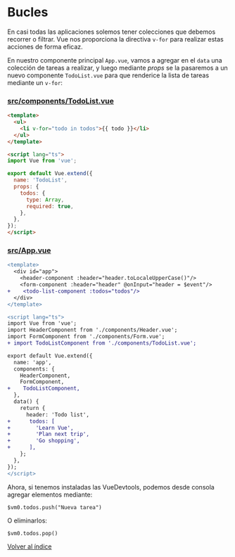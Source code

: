 # Bucles

En casi todas las aplicaciones solemos tener colecciones que debemos recorrer o filtrar. Vue nos proporciona la directiva `v-for` para realizar estas acciones de forma eficaz.

En nuestro componente principal `App.vue`, vamos a agregar en el `data` una colección de tareas a realizar, y luego mediante *props* se la pasaremos a un nuevo componente `TodoList.vue` para que renderice la lista de tareas mediante un `v-for`:

### [src/components/TodoList.vue](./src/components/TodoList.vue)

```html
<template>
  <ul>
    <li v-for="todo in todos">{{ todo }}</li>
  </ul>
</template>

<script lang="ts">
import Vue from 'vue';

export default Vue.extend({
  name: 'TodoList',
  props: {
    todos: {
      type: Array,
      required: true,
    },
  },
});
</script>

```

### [src/App.vue](./src/App.vue)

<!--
todos: [
  'Learn Vue',
  'Plan next trip',
  'Go shopping',
],
-->

```diff
<template>
  <div id="app">
    <header-component :header="header.toLocaleUpperCase()"/>
    <form-component :header="header" @onInput="header = $event"/>
+    <todo-list-component :todos="todos"/>
  </div>
</template>

<script lang="ts">
import Vue from 'vue';
import HeaderComponent from './components/Header.vue';
import FormComponent from './components/Form.vue';
+ import TodoListComponent from './components/TodoList.vue';

export default Vue.extend({
  name: 'app',
  components: {
    HeaderComponent,
    FormComponent,
+    TodoListComponent,
  },
  data() {
    return {
      header: 'Todo list',
+      todos: [
+        'Learn Vue',
+        'Plan next trip',
+        'Go shopping',
+      ],
    };
  },
});
</script>

```

Ahora, si tenemos instaladas las VueDevtools, podemos desde consola agregar elementos mediante:

```
$vm0.todos.push("Nueva tarea")
```

O eliminarlos:

```
$vm0.todos.pop()
```

[Volver al índice](../README_ES.md/#agenda)
